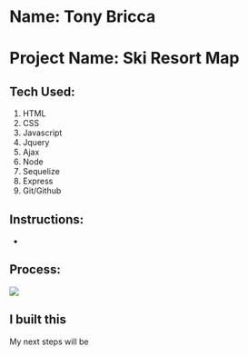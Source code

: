 
# Name: Tony Bricca</h2>

# Project Name: Ski Resort Map</h1>

## Tech Used:
1. HTML
2. CSS
3. Javascript
4. Jquery
5. Ajax
6. Node
7. Sequelize
8. Express
9. Git/Github
</p>

## Instructions:
   -  

## Process:
  <img id="scrum" src="scrum.png">

 ## I built this

 My next steps will be
